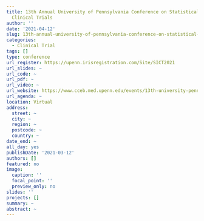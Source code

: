 ```yaml
---
title: 13th Annual University of Pennsylvania Conference on Statistical Issues in
  Clinical Trials
author: ''
date: '2021-04-12'
slug: 13th-annual-university-of-pennsylvania-conference-on-statistical-issues-in-clinical-trials
categories:
  - Clinical Trial
tags: []
type: conference
url_register: https://upenn.irisregistration.com/Site/SICT2021
url_slides: ~
url_code: ~
url_pdf: ~
url_video: ~
url_website: https://www.cceb.med.upenn.edu/events/13th-university-pennsylvania-conference-statistical-issues-clinical-trials
url_agenda: ~
location: Virtual
address:
  street: ~
  city: ~
  region: ~
  postcode: ~
  country: ~
date_end: ~
all_day: yes
publishDate: '2021-03-12'
authors: []
featured: no
image:
  caption: ''
  focal_point: ''
  preview_only: no
slides: ''
projects: []
summary: ~
abstract: ~
---
```


<!--more-->
